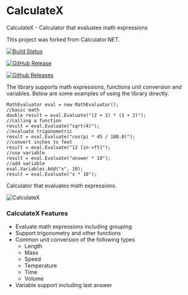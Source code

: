 CalculateX
==========

CalculateX - Calculator that evaluates math expressions

This project was forked from Calculator.NET.

[![Build Status](https://ci.appveyor.com/api/projects/status/i4vqogfwurshk6ff?svg=true)](https://ci.appveyor.com/project/LoreSoft/calculator)

[![GitHub Release](https://img.shields.io/github/release/loresoft/Calculator.svg)](https://github.com/loresoft/Calculator/releases)

[![Github Releases](https://img.shields.io/github/downloads/loresoft/Calculator/latest/total.svg)](https://github.com/loresoft/Calculator/releases)

The library supports math expressions, functions unit conversion and variables. Below are some examples of using the library directly.

    MathEvaluator eval = new MathEvaluator();
    //basic math
    double result = eval.Evaluate("(2 + 1) * (1 + 2)");
    //calling a function
    result = eval.Evaluate("sqrt(4)");
    //evaluate trigonometric 
    result = eval.Evaluate("cos(pi * 45 / 180.0)");
    //convert inches to feet
    result = eval.Evaluate("12 [in->ft]");
    //use variable
    result = eval.Evaluate("answer * 10");
    //add variable
    eval.Variables.Add("x", 10);
    result = eval.Evaluate("x * 10");
    
Calculator that evaluates math expressions. 

![CalculateX](https://raw.githubusercontent.com/skst/CalculateX/master/Documentation/CalculateX.png)

### CalculateX Features

* Evaluate math expressions including grouping
* Support trigonometry and other functions
* Common unit conversion of the following types
    * Length
    * Mass
    * Speed
    * Temperature
    * Time
    * Volume
* Variable support including last answer
